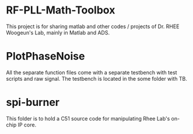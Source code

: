 # RF-PLL-Math-Toolbox
This project is for sharing matlab and other codes / projects of Dr. RHEE Woogeun's Lab, mainly in Matlab and ADS.

# PlotPhaseNoise
All the separate function files come with a separate testbench with test scripts and raw signal. The testbench is located in the some folder with TB.

# spi-burner
This folder is to hold a C51 source code for manipulating Rhee Lab's on-chip IP core.
